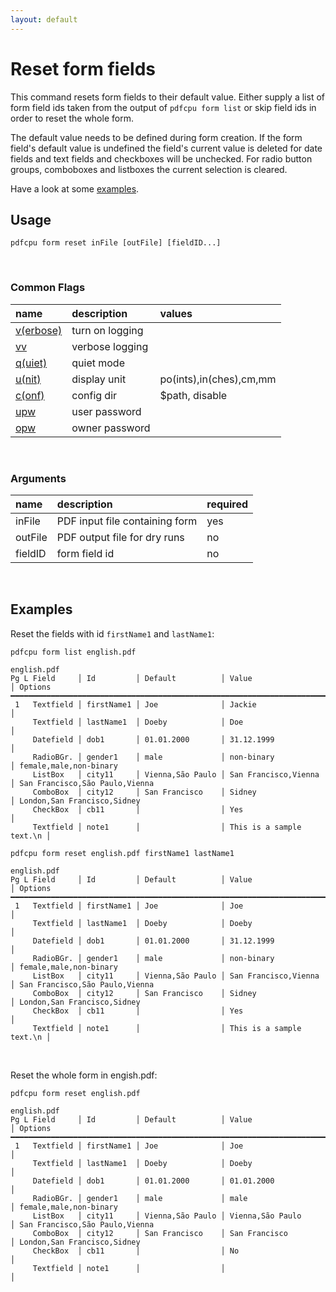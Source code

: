 ```yaml
---
layout: default
---
```


# Reset form fields

This command resets form fields to their default value.
Either supply a list of form field ids taken from the output of `pdfcpu form list` or skip field ids in order to reset the whole form.

The default value needs to be defined during form creation.
If the form field's default value is undefined the field's current value is deleted
for date fields and text fields and checkboxes will be unchecked. 
For radio button groups, comboboxes and listboxes the current selection is cleared.

Have a look at some [examples](#examples).

## Usage

```
pdfcpu form reset inFile [outFile] [fieldID...]
```

<br>

### Common Flags

| name                                            | description     | values
|:------------------------------------------------|:----------------|:-------
| [v(erbose)](../getting_started/common_flags.md) | turn on logging |
| [vv](../getting_started/common_flags.md)        | verbose logging |
| [q(uiet)](../getting_started/common_flags.md)   | quiet mode      |
| [u(nit)](../getting_started/common_flags.md)    | display unit    | po(ints),in(ches),cm,mm
| [c(onf)](../getting_started/common_flags.md)       | config dir      | $path, disable
| [upw](../getting_started/common_flags.md)          | user password   |
| [opw](../getting_started/common_flags.md)          | owner password  |

<br>

### Arguments

| name         | description         | required
|:-------------|:--------------------|:--------
| inFile       | PDF input file containing form      | yes
| outFile      | PDF output file for dry runs     | no
| fieldID      | form field id       | no

<br>

## Examples

Reset the fields with id `firstName1` and `lastName1`:

```
pdfcpu form list english.pdf

english.pdf
Pg L Field     │ Id         │ Default          │ Value                    │ Options
━━━━━━━━━━━━━━━━━━━━━━━━━━━━━━━━━━━━━━━━━━━━━━━━━━━━━━━━━━━━━━━━━━━━━━━━━━━━━━━━━━━━━━━━━━━━━━━━━━━━━━━
 1   Textfield │ firstName1 │ Joe              │ Jackie                   │
     Textfield │ lastName1  │ Doeby            │ Doe                      │
     Datefield │ dob1       │ 01.01.2000       │ 31.12.1999               │
     RadioBGr. │ gender1    │ male             │ non-binary               │ female,male,non-binary
     ListBox   │ city11     │ Vienna,São Paulo │ San Francisco,Vienna     │ San Francisco,São Paulo,Vienna
     ComboBox  │ city12     │ San Francisco    │ Sidney                   │ London,San Francisco,Sidney
     CheckBox  │ cb11       │                  │ Yes                      │
     Textfield │ note1      │                  │ This is a sample text.\n │

pdfcpu form reset english.pdf firstName1 lastName1

english.pdf
Pg L Field     │ Id         │ Default          │ Value                    │ Options
━━━━━━━━━━━━━━━━━━━━━━━━━━━━━━━━━━━━━━━━━━━━━━━━━━━━━━━━━━━━━━━━━━━━━━━━━━━━━━━━━━━━━━━━━━━━━━━━━━━━━━━
 1   Textfield │ firstName1 │ Joe              │ Joe                      │
     Textfield │ lastName1  │ Doeby            │ Doeby                    │
     Datefield │ dob1       │ 01.01.2000       │ 31.12.1999               │
     RadioBGr. │ gender1    │ male             │ non-binary               │ female,male,non-binary
     ListBox   │ city11     │ Vienna,São Paulo │ San Francisco,Vienna     │ San Francisco,São Paulo,Vienna
     ComboBox  │ city12     │ San Francisco    │ Sidney                   │ London,San Francisco,Sidney
     CheckBox  │ cb11       │                  │ Yes                      │
     Textfield │ note1      │                  │ This is a sample text.\n │
```

<br>

Reset the whole form in engish.pdf:

```
pdfcpu form reset english.pdf

english.pdf
Pg L Field     │ Id         │ Default          │ Value                    │ Options
━━━━━━━━━━━━━━━━━━━━━━━━━━━━━━━━━━━━━━━━━━━━━━━━━━━━━━━━━━━━━━━━━━━━━━━━━━━━━━━━━━━━━━━━━━━━━━━━━━━━━━━
 1   Textfield │ firstName1 │ Joe              │ Joe                      │
     Textfield │ lastName1  │ Doeby            │ Doeby                    │
     Datefield │ dob1       │ 01.01.2000       │ 01.01.2000               │
     RadioBGr. │ gender1    │ male             │ male                     │ female,male,non-binary
     ListBox   │ city11     │ Vienna,São Paulo │ Vienna,São Paulo         │ San Francisco,São Paulo,Vienna
     ComboBox  │ city12     │ San Francisco    │ San Francisco            │ London,San Francisco,Sidney
     CheckBox  │ cb11       │                  │ No                       │
     Textfield │ note1      │                  │                          │
```

